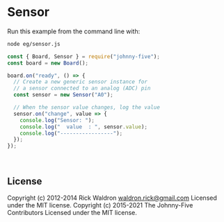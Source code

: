 <!--remove-start-->

# Sensor

<!--remove-end-->








Run this example from the command line with:
```bash
node eg/sensor.js
```


```javascript
const { Board, Sensor } = require("johnny-five");
const board = new Board();

board.on("ready", () => {
  // Create a new generic sensor instance for
  // a sensor connected to an analog (ADC) pin
  const sensor = new Sensor("A0");

  // When the sensor value changes, log the value
  sensor.on("change", value => {
    console.log("Sensor: ");
    console.log("  value  : ", sensor.value);
    console.log("-----------------");
  });
});

```








&nbsp;

<!--remove-start-->

## License
Copyright (c) 2012-2014 Rick Waldron <waldron.rick@gmail.com>
Licensed under the MIT license.
Copyright (c) 2015-2021 The Johnny-Five Contributors
Licensed under the MIT license.

<!--remove-end-->

